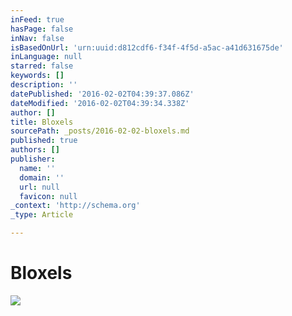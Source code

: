 ```yaml
---
inFeed: true
hasPage: false
inNav: false
isBasedOnUrl: 'urn:uuid:d812cdf6-f34f-4f5d-a5ac-a41d631675de'
inLanguage: null
starred: false
keywords: []
description: ''
datePublished: '2016-02-02T04:39:37.086Z'
dateModified: '2016-02-02T04:39:34.338Z'
author: []
title: Bloxels
sourcePath: _posts/2016-02-02-bloxels.md
published: true
authors: []
publisher:
  name: ''
  domain: ''
  url: null
  favicon: null
_context: 'http://schema.org'
_type: Article

---
```

# Bloxels
![](https://s3-us-west-2.amazonaws.com/the-grid-img/p/2530732c616d0c093aa1f8c4a551addf6fa782fa.png)